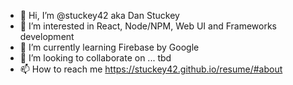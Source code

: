 - 👋 Hi, I’m @stuckey42 aka Dan Stuckey
- 👀 I’m interested in React, Node/NPM, Web UI and Frameworks development
- 🌱 I’m currently learning Firebase by Google
- 💞️ I’m looking to collaborate on ... tbd
- 📫 How to reach me https://stuckey42.github.io/resume/#about
